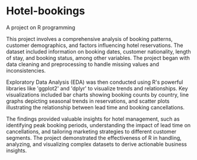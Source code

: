 # Hotel-bookings
A project on R programming

This project involves a comprehensive analysis of booking patterns, customer demographics, and factors influencing hotel reservations. The dataset included information on booking dates, customer nationality, length of stay, and booking status, among other variables. The project began with data cleaning and preprocessing to handle missing values and inconsistencies.

Exploratory Data Analysis (EDA) was then conducted using R's powerful libraries like 'ggplot2' and 'dplyr' to visualize trends and relationships. Key visualizations included bar charts showing booking counts by country, line graphs depicting seasonal trends in reservations, and scatter plots illustrating the relationship between lead time and booking cancellations.

The findings provided valuable insights for hotel management, such as identifying peak booking periods, understanding the impact of lead time on cancellations, and tailoring marketing strategies to different customer segments. The project demonstrated the effectiveness of R in handling, analyzing, and visualizing complex datasets to derive actionable business insights.






